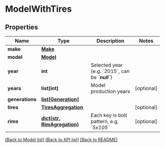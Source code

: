 # ModelWithTires

## Properties
Name | Type | Description | Notes
------------ | ------------- | ------------- | -------------
**make** | [**Make**](Make.md) |  | 
**model** | [**Model**](Model.md) |  | 
**year** | **int** | Selected year (e.g. &#x60;2015&#x60;, can be __*&#x60;null&#x60;*__) | 
**years** | **list[int]** | Model production years | [optional] 
**generations** | [**list[Generation]**](Generation.md) |  | 
**tires** | [**TiresAggregation**](TiresAggregation.md) |  | [optional] 
**rims** | [**dict(str, RimAgregation)**](RimAgregation.md) | Each key is bolt pattern, e.g. *&#x60;5x105&#x60;* | [optional] 

[[Back to Model list]](../README.md#documentation-for-models) [[Back to API list]](../README.md#documentation-for-api-endpoints) [[Back to README]](../README.md)


